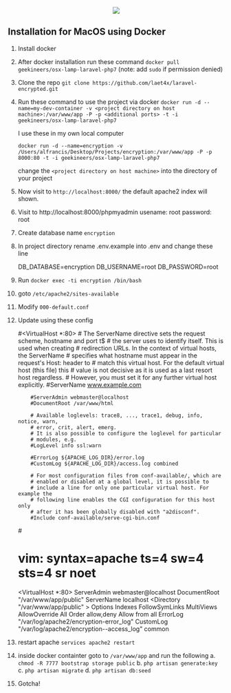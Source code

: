 <p align="center"><img src="https://laravel.com/assets/img/components/logo-laravel.svg"></p>


## Installation for MacOS using Docker
1. Install docker
2. After docker installation run these command `docker pull geekineers/osx-lamp-laravel-php7` (note: add `sudo` if permission denied)
3.  Clone the repo `git clone https://github.com/laet4x/laravel-encrypted.git`
4. Run these command to use the project via docker
	`docker run -d --name=my-dev-container -v <project directory on host machine>:/var/www/app -P -p <additional ports> -t -i geekineers/osx-lamp-laravel-php7`

	I use these in my own local computer 

	`docker run -d --name=encryption -v /Users/alfrancis/Desktop/Projects/encryption:/var/www/app -P -p 8000:80 -t -i geekineers/osx-lamp-laravel-php7`

	change the `<project directory on host machine>` into the directory of your project
5. 	Now visit to `http://localhost:8000/` the default apache2 index will shown.
6.  Visit to http://localhost:8000/phpmyadmin
	usename: root
	password: root
7.  Create database name `encryption`
8.  In project directory rename .env.example into .env and change these line
 	
 	DB_DATABASE=encryption
	DB_USERNAME=root
	DB_PASSWORD=root	
9. Run `docker exec -ti encryption /bin/bash`
10. goto `/etc/apache2/sites-available`
11. Modify `000-default.conf`
12. Update using these config
	                       

	#<VirtualHost *:80>
	        # The ServerName directive sets the request scheme, hostname and port t$
	        # the server uses to identify itself. This is used when creating
	        # redirection URLs. In the context of virtual hosts, the ServerName
	        # specifies what hostname must appear in the request's Host: header to
	        # match this virtual host. For the default virtual host (this file) this
	        # value is not decisive as it is used as a last resort host regardless.
	        # However, you must set it for any further virtual host explicitly.
	        #ServerName www.example.com

	        #ServerAdmin webmaster@localhost
	        #DocumentRoot /var/www/html

	        # Available loglevels: trace8, ..., trace1, debug, info, notice, warn,
	        # error, crit, alert, emerg.
	        # It is also possible to configure the loglevel for particular
	        # modules, e.g.
	        #LogLevel info ssl:warn

	        #ErrorLog ${APACHE_LOG_DIR}/error.log
	        #CustomLog ${APACHE_LOG_DIR}/access.log combined

	        # For most configuration files from conf-available/, which are
	        # enabled or disabled at a global level, it is possible to
	        # include a line for only one particular virtual host. For example the
	        # following line enables the CGI configuration for this host only
	        # after it has been globally disabled with "a2disconf".
	        #Include conf-available/serve-cgi-bin.conf
	#</VirtualHost>

	# vim: syntax=apache ts=4 sw=4 sts=4 sr noet
	<VirtualHost *:80>
	 ServerAdmin webmaster@localhost
	 DocumentRoot "/var/www/app/public"
	ServerName localhost
	 <Directory "/var/www/app/public" >
	 Options Indexes FollowSymLinks MultiViews
	AllowOverride All
	 Order allow,deny
	Allow from all
	 </Directory> ErrorLog "/var/log/apache2/encryption-error_log"
	 CustomLog "/var/log/apache2/encryption--access_log" common
	 </VirtualHost>
13. restart apache `services apache2 restart`
14. inside docker containter goto to `/var/www/app` and run the following
	a. `chmod -R 7777 bootstrap storage public`	
	b. `php artisan generate:key`
	c. `php artisan migrate`
	d. `php artisan db:seed`
15. Gotcha!	